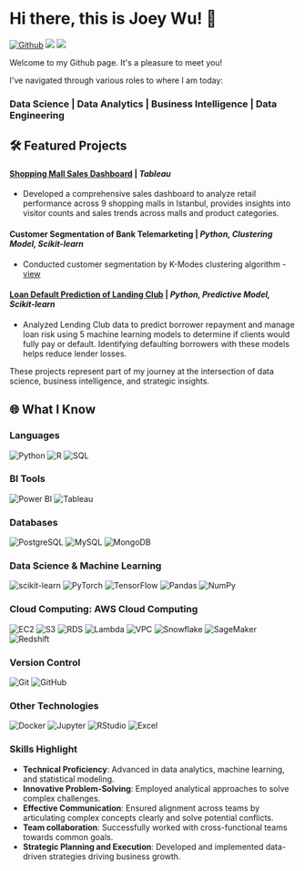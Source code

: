 # Hi there, this is Joey Wu! 👋 

[![Github](https://img.shields.io/badge/-Github-000?style=flat&logo=Github&logoColor=white)](https://github.com/joeywwwu)
[![](https://img.shields.io/badge/LinkedIn-JoeyWu-blue)](https://www.linkedin.com/in/wenweiwu/)
[![](https://img.shields.io/badge/Outlook-joeywwwu@outlook.com-red)](joeywwwu@outlook.com)

Welcome to my Github page. It's a pleasure to meet you!

I've navigated through various roles to where I am today:
### Data Science | Data Analytics | Business Intelligence | Data Engineering

## 🛠️ Featured Projects
  
#### [Shopping Mall Sales Dashboard](https://github.com/joeywwwu/Shopping-Mall-Sales-Dashboard?tab=readme-ov-file) | _Tableau_  
- Developed a comprehensive sales dashboard to analyze retail performance across 9 shopping malls in Istanbul, provides insights into visitor counts and sales trends across malls and product categories. 

#### Customer Segmentation of Bank Telemarketing | _Python, Clustering Model, Scikit-learn_
- Conducted customer segmentation by K-Modes clustering algorithm - [view](https://github.com/joeywwwu/Customer-Segmentation-of-Bank-Telemarketing)

#### [Loan Default Prediction of Landing Club](https://github.com/joeywwwu/Loan-Default-Prediction-of-Landing-Club) | _Python, Predictive Model, Scikit-learn_
- Analyzed Lending Club data to predict borrower repayment and manage loan risk using 5 machine learning models to determine if clients would fully pay or default. Identifying defaulting borrowers with these models helps reduce lender losses.

These projects represent part of my journey at the intersection of data science, business intelligence, and strategic insights.

## 🌐 What I Know

### Languages
![Python](https://img.shields.io/badge/Python-3776AB?style=for-the-badge&logo=python&logoColor=white)
![R](https://img.shields.io/badge/R-276DC3?style=for-the-badge&logo=r&logoColor=white)
![SQL](https://img.shields.io/badge/SQL-4479A1?style=for-the-badge&logo=mysql&logoColor=white)

### BI Tools
![Power BI](https://img.shields.io/badge/Power%20BI-F2C811?style=for-the-badge&logo=powerbi&logoColor=white)
![Tableau](https://img.shields.io/badge/Tableau-E97627?style=for-the-badge&logo=tableau&logoColor=white)

### Databases
![PostgreSQL](https://img.shields.io/badge/PostgreSQL-316192?style=for-the-badge&logo=postgresql&logoColor=white)
![MySQL](https://img.shields.io/badge/MySQL-4479A1?style=for-the-badge&logo=mysql&logoColor=white)
![MongoDB](https://img.shields.io/badge/MongoDB-47A248?style=for-the-badge&logo=mongodb&logoColor=white)

### Data Science & Machine Learning
![scikit-learn](https://img.shields.io/badge/scikit--learn-F7931E?style=for-the-badge&logo=scikit-learn&logoColor=white)
![PyTorch](https://img.shields.io/badge/PyTorch-EE4C2C?style=for-the-badge&logo=pytorch&logoColor=white)
![TensorFlow](https://img.shields.io/badge/TensorFlow-FF6F00?style=for-the-badge&logo=tensorflow&logoColor=white)
![Pandas](https://img.shields.io/badge/Pandas-150458?style=for-the-badge&logo=pandas&logoColor=white)
![NumPy](https://img.shields.io/badge/NumPy-013243?style=for-the-badge&logo=numpy&logoColor=white)

### Cloud Computing: AWS Cloud Computing
![EC2](https://img.shields.io/badge/Amazon%20EC2-FF9900?style=for-the-badge&logo=amazon-ec2&logoColor=white)
![S3](https://img.shields.io/badge/Amazon%20S3-569A31?style=for-the-badge&logo=amazon-s3&logoColor=white)
![RDS](https://img.shields.io/badge/Amazon%20RDS-527FFF?style=for-the-badge&logo=amazon-rds&logoColor=white)
![Lambda](https://img.shields.io/badge/AWS%20Lambda-FF9900?style=for-the-badge&logo=aws-lambda&logoColor=white)
![VPC](https://img.shields.io/badge/Amazon%20VPC-FF4F8B?style=for-the-badge&logo=amazon-vpc&logoColor=white)
![Snowflake](https://img.shields.io/badge/Snowflake-29B5E8?style=for-the-badge&logo=snowflake&logoColor=white)
![SageMaker](https://img.shields.io/badge/Amazon%20SageMaker-FF9900?style=for-the-badge&logo=amazon-sagemaker&logoColor=white)
![Redshift](https://img.shields.io/badge/Amazon%20Redshift-8C4FFF?style=for-the-badge&logo=amazon-redshift&logoColor=white)

### Version Control
![Git](https://img.shields.io/badge/Git-F05032?style=for-the-badge&logo=git&logoColor=white)
![GitHub](https://img.shields.io/badge/GitHub-181717?style=for-the-badge&logo=github&logoColor=white)

### Other Technologies
![Docker](https://img.shields.io/badge/Docker-2496ED?style=for-the-badge&logo=docker&logoColor=white)
![Jupyter](https://img.shields.io/badge/Jupyter-F37626?style=for-the-badge&logo=jupyter&logoColor=white)
![RStudio](https://img.shields.io/badge/RStudio-0000FF?style=for-the-badge&logo=rstudio&logoColor=white)
![Excel](https://img.shields.io/badge/Excel-217346?style=for-the-badge&logo=microsoftexcel&logoColor=white)

### Skills Highlight

- **Technical Proficiency**: Advanced in data analytics, machine learning, and statistical modeling.
- **Innovative Problem-Solving**: Employed analytical approaches to solve complex challenges.
- **Effective Communication**: Ensured alignment across teams by articulating complex concepts clearly and solve potential conflicts.
- **Team collaboration**: Successfully worked with cross-functional teams towards common goals.
- **Strategic Planning and Execution**: Developed and implemented data-driven strategies driving business growth.
